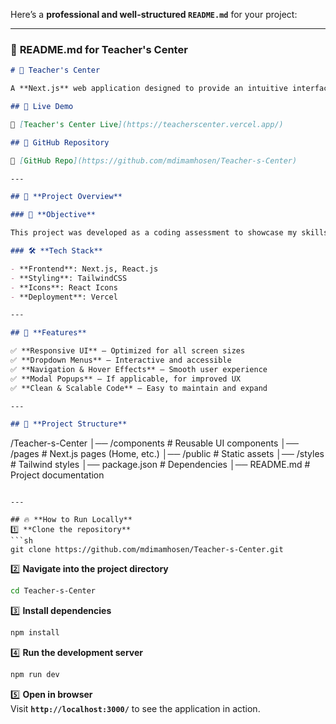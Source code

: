 Here’s a **professional and well-structured `README.md`** for your project:

---

### 📌 **README.md for Teacher's Center**

```md
# 🏫 Teacher's Center

A **Next.js** web application designed to provide an intuitive interface for managing educational resources. This project was built as part of a technical assessment, focusing on clean code, UI consistency, and best practices.

## 🚀 Live Demo

🔗 [Teacher's Center Live](https://teacherscenter.vercel.app/)

## 📂 GitHub Repository

🔗 [GitHub Repo](https://github.com/mdimamhosen/Teacher-s-Center)

---

## 📌 **Project Overview**

### 🎯 **Objective**

This project was developed as a coding assessment to showcase my skills in **React (Next.js)**, **TailwindCSS**, and frontend best practices. The goal was to replicate a given UI layout and implement interactive elements while maintaining clean and structured code.

### 🛠 **Tech Stack**

- **Frontend**: Next.js, React.js
- **Styling**: TailwindCSS
- **Icons**: React Icons
- **Deployment**: Vercel

---

## 📑 **Features**

✅ **Responsive UI** – Optimized for all screen sizes  
✅ **Dropdown Menus** – Interactive and accessible  
✅ **Navigation & Hover Effects** – Smooth user experience  
✅ **Modal Popups** – If applicable, for improved UX  
✅ **Clean & Scalable Code** – Easy to maintain and expand

---

## 📁 **Project Structure**
```

/Teacher-s-Center
│── /components # Reusable UI components
│── /pages # Next.js pages (Home, etc.)
│── /public # Static assets
│── /styles # Tailwind styles
│── package.json # Dependencies
│── README.md # Project documentation

````

---

## 🔥 **How to Run Locally**
1️⃣ **Clone the repository**
```sh
git clone https://github.com/mdimamhosen/Teacher-s-Center.git
````

2️⃣ **Navigate into the project directory**

```sh
cd Teacher-s-Center
```

3️⃣ **Install dependencies**

```sh
npm install
```

4️⃣ **Run the development server**

```sh
npm run dev
```

5️⃣ **Open in browser**  
Visit **`http://localhost:3000/`** to see the application in action.
